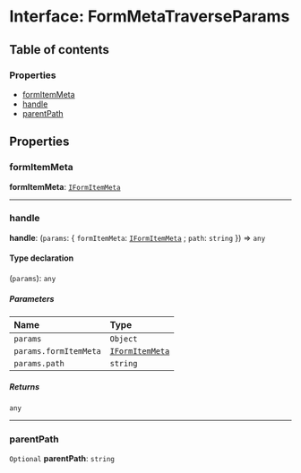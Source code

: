 # Interface: FormMetaTraverseParams

## Table of contents

### Properties

* [formItemMeta](/en/auto-docs/form-core/interfaces/FormMetaTraverseParams.md#formitemmeta)
* [handle](/en/auto-docs/form-core/interfaces/FormMetaTraverseParams.md#handle)
* [parentPath](/en/auto-docs/form-core/interfaces/FormMetaTraverseParams.md#parentpath)

## Properties

### formItemMeta

**formItemMeta**: [`IFormItemMeta`](/en/auto-docs/form-core/interfaces/IFormItemMeta.md)

***

### handle

**handle**: (`params`: { `formItemMeta`: [`IFormItemMeta`](/en/auto-docs/form-core/interfaces/IFormItemMeta.md) ; `path`: `string`  }) => `any`

#### Type declaration

(`params`): `any`

##### Parameters

| Name | Type |
| :------ | :------ |
| `params` | `Object` |
| `params.formItemMeta` | [`IFormItemMeta`](/en/auto-docs/form-core/interfaces/IFormItemMeta.md) |
| `params.path` | `string` |

##### Returns

`any`

***

### parentPath

`Optional` **parentPath**: `string`
